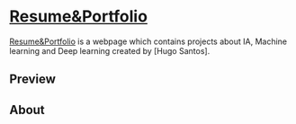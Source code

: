 # [Resume&Portfolio](https://pages.github.com/)

[Resume&Portfolio](http://startbootstrap.com/template-overviews/simple-sidebar/) is a webpage which contains projects about IA, Machine learning and Deep learning  created by [Hugo Santos].

## Preview

## About
